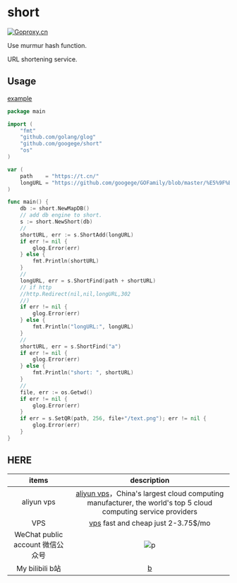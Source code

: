 # short
[![Goproxy.cn](https://goproxy.cn/stats/github.com/shgoppher/short/badges/download-count.svg)](https://goproxy.cn)

Use murmur hash function.

URL shortening service.

## Usage
[example](./example/example.go)
```go
package main

import (
	"fmt"
	"github.com/golang/glog"
	"github.com/googege/short"
	"os"
)

var (
	path    = "https://t.cn/"
	longURL = "https://github.com/googege/GOFamily/blob/master/%E5%9F%BA%E7%A1%80%E7%9F%A5%E8%AF%86/%E7%AE%97%E6%B3%95/%E7%AE%97%E6%B3%95%E9%A2%98/leetcode/1.md"
)

func main() {
	db := short.NewMapDB()
	// add db engine to short.
	s := short.NewShort(db)
	//
	shortURL, err := s.ShortAdd(longURL)
	if err != nil {
		glog.Error(err)
	} else {
		fmt.Println(shortURL)
	}
	//
	longURL, err = s.ShortFind(path + shortURL)
	// if http
	//http.Redirect(nil,nil,longURL,302
	//)
	if err != nil {
		glog.Error(err)
	} else {
		fmt.Println("longURL:", longURL)
	}
	//
	shortURL, err = s.ShortFind("a")
	if err != nil {
		glog.Error(err)
	} else {
		fmt.Println("short: ", shortURL)
	}
	//
	file, err := os.Getwd()
	if err != nil {
		glog.Error(err)
	}
	if err = s.SetQR(path, 256, file+"/text.png"); err != nil {
		glog.Error(err)
	}
}


```

## HERE
|items|description|
|:---:|:---:|
|aliyun vps|[aliyun vps](https://www.aliyun.com/minisite/goods?userCode=ol87kpmz)，China's largest cloud computing manufacturer, the world's top 5 cloud computing service providers|
|VPS|[vps](https://app.cloudcone.com/?ref=2525) fast and cheap just 2-3.75$/mo|
|WeChat public account 微信公众号|![p](https://raw.githubusercontent.com/googege/GOFamily/master/joinUsW.jpg)|
|My bilibili b站|[b](https://space.bilibili.com/23170151)|
